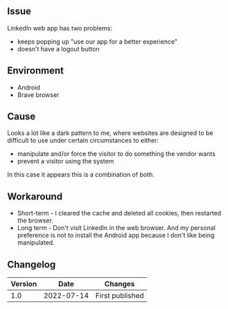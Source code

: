 ## Issue

LinkedIn web app has two problems:

* keeps popping up "use our app for a better experience"
* doesn't have a logout button

## Environment

* Android
* Brave browser

## Cause

Looks a lot like a dark pattern to me, where websites are designed to be difficult to use under certain circumstances to either:
* manipulate and/or force the visitor to do something the vendor wants
* prevent a visitor using the system

In this case it appears this is a combination of both.

## Workaround

* Short-term - I cleared the cache and deleted all cookies, then restarted the browser.
* Long term - Don't visit LinkedIn in the web browser. And my personal preference is not to install the Android app because I don't like being manipulated.

## Changelog

| Version | Date | Changes |
|---|---|---|
| 1.0 | 2022-07-14 | First published |
